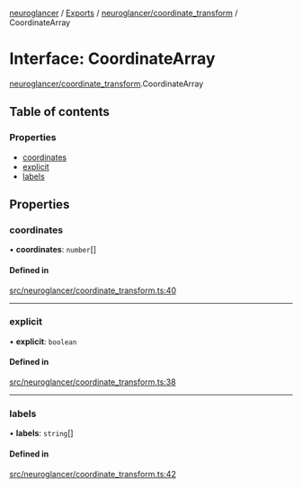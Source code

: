 [neuroglancer](../README.md) / [Exports](../modules.md) / [neuroglancer/coordinate\_transform](../modules/neuroglancer_coordinate_transform.md) / CoordinateArray

# Interface: CoordinateArray

[neuroglancer/coordinate_transform](../modules/neuroglancer_coordinate_transform.md).CoordinateArray

## Table of contents

### Properties

- [coordinates](neuroglancer_coordinate_transform.CoordinateArray.md#coordinates)
- [explicit](neuroglancer_coordinate_transform.CoordinateArray.md#explicit)
- [labels](neuroglancer_coordinate_transform.CoordinateArray.md#labels)

## Properties

### coordinates

• **coordinates**: `number`[]

#### Defined in

[src/neuroglancer/coordinate_transform.ts:40](https://github.com/ActiveBrainAtlas2/neuroglancer/blob/034b457d/src/neuroglancer/coordinate_transform.ts#L40)

___

### explicit

• **explicit**: `boolean`

#### Defined in

[src/neuroglancer/coordinate_transform.ts:38](https://github.com/ActiveBrainAtlas2/neuroglancer/blob/034b457d/src/neuroglancer/coordinate_transform.ts#L38)

___

### labels

• **labels**: `string`[]

#### Defined in

[src/neuroglancer/coordinate_transform.ts:42](https://github.com/ActiveBrainAtlas2/neuroglancer/blob/034b457d/src/neuroglancer/coordinate_transform.ts#L42)

